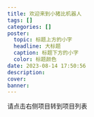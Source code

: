 ```yaml
---
title: 欢迎来到小猪比机器人
tags: []
categories: []
poster:
  topic: 标题上方的小字
  headline: 大标题
  caption: 标题下方的小字
  color: 标题颜色
date: 2023-08-14 17:50:56
description:
cover:
banner:
---
```


请点击右侧项目转到项目列表

<!-- more -->